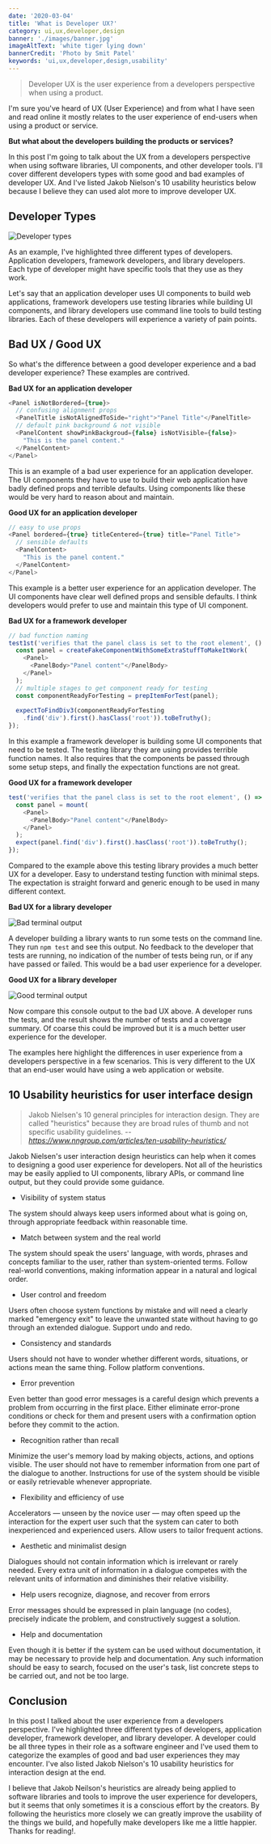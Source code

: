 ```yaml
---
date: '2020-03-04'
title: 'What is Developer UX?'
category: ui,ux,developer,design
banner: './images/banner.jpg'
imageAltText: 'white tiger lying down'
bannerCredit: 'Photo by Smit Patel'
keywords: 'ui,ux,developer,design,usability'
---
```


> Developer UX is the user experience from a developers perspective when using a product. 

I'm sure you've heard of UX (User Experience) and from what I have seen and read online it mostly relates to the user experience of end-users when using a product or service. 

**But what about the developers building the products or services?**

In this post I'm going to talk about the UX from a developers perspective when using software libraries, UI components, and other developer tools. I'll cover different developers types with some good and bad examples of developer UX. And I've listed Jakob Nielson's 10 usability heuristics below because I believe they can used alot more to improve developer UX. 

## Developer Types

![Developer types](./images/devtypes.png)

As an example, I've highlighted three different types of developers. Application developers, framework developers, and library developers. Each type of developer might have specific tools that they use as they work. 

Let's say that an application developer uses UI components to build web applications, framework developers use testing libraries while building UI components, and library developers use command line tools to build testing libraries. Each of these developers will experience a variety of pain points.

## Bad UX / Good UX

So what's the difference between a good developer experience and a bad developer experience? These examples are contrived.

**Bad UX for an application developer**
```javascript
<Panel isNotBordered={true}>
  // confusing alignment props
  <PanelTitle isNotAlignedToSide="right">"Panel Title"</PanelTitle>
  // default pink background & not visible
  <PanelContent showPinkBackgroud={false} isNotVisible={false}>
    "This is the panel content."
  </PanelContent>
</Panel>
```
This is an example of a bad user experience for an application developer. The UI components they have to use to build their web application have badly defined props and terrible defaults. Using components like these would be very hard to reason about and maintain.

**Good UX for an application developer**
```javascript
// easy to use props
<Panel bordered={true} titleCentered={true} title="Panel Title">
  // sensible defaults
  <PanelContent>
    "This is the panel content."
  </PanelContent>
</Panel>
```
This example is a better user experience for an application developer. The UI components have clear well defined props and sensible defaults. I think developers would prefer to use and maintain this type of UI component.

**Bad UX for a framework developer**
```javascript
// bad function naming
test1st('verifies that the panel class is set to the root element', () => {  
  const panel = createFakeComponentWithSomeExtraStuffToMakeItWork(
    <Panel>
      <PanelBody>"Panel content"</PanelBody>
    </Panel>
  );
  // multiple stages to get component ready for testing
  const componentReadyForTesting = prepItemForTest(panel);
  
  expectToFindDiv3(componentReadyForTesting
    .find('div').first().hasClass('root')).toBeTruthy();
});
```
In this example a framework developer is building some UI components that need to be tested. The testing library they are using provides terrible function names. It also requires that the components be passed through some setup steps, and finally the expectation functions are not great.

**Good UX for a framework developer**

```javascript
test('verifies that the panel class is set to the root element', () => {
  const panel = mount(
    <Panel>
      <PanelBody>"Panel content"</PanelBody>
    </Panel>
  );
  expect(panel.find('div').first().hasClass('root')).toBeTruthy();
});
```

Compared to the example above this testing library provides a much better UX for a developer. Easy to understand testing function with minimal steps. The expectation is straight forward and generic enough to be used in many different context.

**Bad UX for a library developer**

![Bad terminal output](../what-is-dev-ux/images/badterminaloutput.png)

A developer building a library wants to run some tests on the command line. They run `npm test` and see this output. No feedback to the developer that tests are running, no indication of the number of tests being run, or if any have passed or failed. This would be a bad user experience for a developer.

**Good UX for a library developer**

![Good terminal output](../what-is-dev-ux/images/goodterminaloutput.png)

Now compare this console output to the bad UX above. A developer runs the tests, and the result shows the number of tests and a coverage summary. Of coarse this could be improved but it is a much better user experience for the developer.

The examples here highlight the differences in user experience from a developers perspective in a few scenarios. This is very different to the UX that an end-user would have using a web application or website.

## 10 Usability heuristics for user interface design

> Jakob Nielsen's 10 general principles for interaction design. They are called "heuristics" because they are broad rules of thumb and not specific usability guidelines. -- <cite>https://www.nngroup.com/articles/ten-usability-heuristics/</cite>

Jakob Nielsen's user interaction design heuristics can help when it comes to designing a good user experience for developers. Not all of the heuristics may be easily applied to UI components, library APIs, or command line output, but they could provide some guidance.

- Visibility of system status

The system should always keep users informed about what is going on, through appropriate feedback within reasonable time.

- Match between system and the real world

The system should speak the users' language, with words, phrases and concepts familiar to the user, rather than system-oriented terms. Follow real-world conventions, making information appear in a natural and logical order.

- User control and freedom

Users often choose system functions by mistake and will need a clearly marked "emergency exit" to leave the unwanted state without having to go through an extended dialogue. Support undo and redo.

- Consistency and standards
  
Users should not have to wonder whether different words, situations, or actions mean the same thing. Follow platform conventions.

- Error prevention

Even better than good error messages is a careful design which prevents a problem from occurring in the first place. Either eliminate error-prone conditions or check for them and present users with a confirmation option before they commit to the action.

- Recognition rather than recall

Minimize the user's memory load by making objects, actions, and options visible. The user should not have to remember information from one part of the dialogue to another. Instructions for use of the system should be visible or easily retrievable whenever appropriate.

- Flexibility and efficiency of use

Accelerators — unseen by the novice user — may often speed up the interaction for the expert user such that the system can cater to both inexperienced and experienced users. Allow users to tailor frequent actions.

- Aesthetic and minimalist design
  
Dialogues should not contain information which is irrelevant or rarely needed. Every extra unit of information in a dialogue competes with the relevant units of information and diminishes their relative visibility.

- Help users recognize, diagnose, and recover from errors

Error messages should be expressed in plain language (no codes), precisely indicate the problem, and constructively suggest a solution.

- Help and documentation

Even though it is better if the system can be used without documentation, it may be necessary to provide help and documentation. Any such information should be easy to search, focused on the user's task, list concrete steps to be carried out, and not be too large.

## Conclusion

In this post I talked about the user experience from a developers perspective. I've highlighted three different types of developers, application developer, framework developer, and library developer. A developer could be all three types in their role as a software engineer and I've used them to categorize the examples of good and bad user experiences they may encounter. I've also listed Jakob Nielson's 10 usability heuristics for interaction design at the end. 

I believe that Jakob Neilson's heuristics are already being applied to software libraries and tools to improve the user experience for developers, but it seems that only sometimes it is a conscious effort by the creators. By following the heuristics more closely we can greatly improve the usability of the things we build, and hopefully make developers like me a little happier. Thanks for reading!.